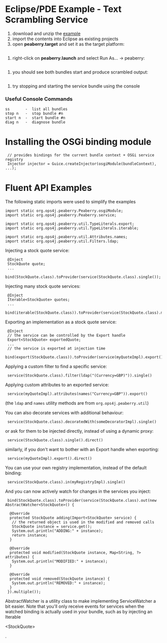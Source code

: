 # Eclipse/PDE Example - Text Scrambling Service #

  1. download and unzip the [example](http://peaberry.googlecode.com/files/PeaberryExample-1.0.zip)
  1. import the contents into Eclipse as existing projects
  1. open **peaberry.target** and set it as the target platform:
> > ![![](http://lh3.ggpht.com/mcculls/SI9u873Yg9I/AAAAAAAAA_o/CEl3JijDgtc/s400/1_load_target_platform.png)](http://lh3.ggpht.com/mcculls/SI9u873Yg9I/AAAAAAAAA_o/CEl3JijDgtc/s800/1_load_target_platform.png)
  1. right-click on **peaberry.launch** and select Run As... -> peaberry:
> > ![![](http://lh4.ggpht.com/mcculls/SI9u881dwpI/AAAAAAAAA_w/YYGeevhRI88/s400/2_run_test_launcher.png)](http://lh4.ggpht.com/mcculls/SI9u881dwpI/AAAAAAAAA_w/YYGeevhRI88/s800/2_run_test_launcher.png)
  1. you should see both bundles start and produce scrambled output:
> > ![![](http://lh4.ggpht.com/mcculls/SI9u9KSo7PI/AAAAAAAAA_4/HpR7L8FYtYg/s400/3_see_test_run.png)](http://lh4.ggpht.com/mcculls/SI9u9KSo7PI/AAAAAAAAA_4/HpR7L8FYtYg/s800/3_see_test_run.png)
  1. try stopping and starting the service bundle using the console

### Useful Console Commands ###

```
ss       -  list all bundles
stop n   -  stop bundle #n
start n  -  start bundle #n
diag n   -  diagnose bundle
```

# Installing the OSGi binding module #

```
 // provides bindings for the current bundle context + OSGi service registry
 Injector injector = Guice.createInjector(osgiModule(bundleContext), ...);
```

# Fluent API Examples #

The following static imports were used to simplify the examples

```
import static org.ops4j.peaberry.Peaberry.osgiModule;
import static org.ops4j.peaberry.Peaberry.service;

import static org.ops4j.peaberry.util.TypeLiterals.export;
import static org.ops4j.peaberry.util.TypeLiterals.iterable;

import static org.ops4j.peaberry.util.Attributes.names;
import static org.ops4j.peaberry.util.Filters.ldap;
```

Injecting a stock quote service:

```
 @Inject
 StockQuote quote;
 ...
 bind(StockQuote.class).toProvider(service(StockQuote.class).single());
```

Injecting many stock quote services:

```
 @Inject
 Iterable<StockQuote> quotes;
 ...
 bind(iterable(StockQuote.class)).toProvider(service(StockQuote.class).multiple());
```

Exporting an implementation as a stock quote service:

```
 @Inject
 // the service can be controlled by the Export handle
 Export<StockQuote> exportedQuote;
 ...
 // the service is exported at injection time
 bind(export(StockQuote.class)).toProvider(service(myQuoteImpl).export());
```

Applying a custom filter to find a specific service:

```
 service(StockQuote.class).filter(ldap("(Currency=GBP)")).single()
```

Applying custom attributes to an exported service:

```
 service(myQuoteImpl).attributes(names("Currency=GBP")).export()
```

(the `ldap` and `names` utility methods are from `org.ops4j.peaberry.util`)

You can also decorate services with additional behaviour:

```
 service(StockQuote.class).decoratedWith(someDecoratorImpl).single()
```

or ask for them to be injected directly, instead of using a dynamic proxy:

```
 service(StockQuote.class).single().direct()
```

similarly, if you don't want to bother with an Export handle when exporting:

```
 service(myQuoteImpl).export().direct()
```

You can use your own registry implementation, instead of the default binding:

```
 service(StockQuote.class).in(myRegistryImpl).single()
```

And you can now actively watch for changes in the services you inject:

```
 bind(StockQuote.class).toProvider(service(StockQuote.class).out(new AbstractWatcher<StockQuote>() {

  @Override
  protected StockQuote adding(Import<StockQuote> service) {
   // the returned object is used in the modified and removed calls
   StockQuote instance = service.get();
   System.out.println("ADDING:" + instance);
   return instance;
  }

  @Override
  protected void modified(StockQuote instance, Map<String, ?> attributes) {
   System.out.println("MODIFIED:" + instance);
  }

  @Override
  protected void removed(StockQuote instance) {
   System.out.println("REMOVED:" + instance);
  }
 }).multiple());
```

AbstractWatcher is a utility class to make implementing ServiceWatcher a bit easier. Note that you'll only receive events for services when the watched binding is actually used in your bundle, such as by injecting an Iterable

&lt;StockQuote&gt;

.